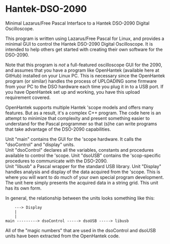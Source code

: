 # Hantek-DSO-2090
Minimal Lazarus/Free Pascal Interface to a Hantek DSO-2090 Digital Oscilloscope.  

This program is written using Lazarus/Free Pascal for Linux, and provides a minimal GUI to control the Hantek DSO-2090 Digital Oscilloscope.  It is intended to help others get started with creating their own software for the DSO-2090. 

Note that this program is _not_ a full-featured oscilloscope GUI for the 2090, and assumes that you have a program like OpenHantek (available here at GitHub) installed on your Linux PC.  This is necessary since the OpenHantek program (or similar) handles the process of UPLOADING some firmware from your PC to the DSO hardware each time you plug it in to a USB port. If you have OpenHantek set up and working, you have this upload requirement covered.

OpenHantek supports multiple Hantek 'scope models and offers many features.  But as a result, it's a complex C++ program.  The code here is an attempt to minimize that complexity and present something easier to understand for the Pascal programmer so that (s)he can write programs that take advantage of the DSO-2090 capabilities. 

Unit "main" contains the GUI for the 'scope hardware.  It calls the "dsoControl" and "display" units.  
Unit "dsoControl" declares all the variables, constants and procedures available to control the 'scope.
Unit "dsoUSB" contains the 'scop-specific procedures to communicate with the DSO-2090.  
Unit "libusb" a Pascal wrapper for the standard USB library.
Unit "Display" handles analysis and display of the data acquired from the 'scope.  This is where you will 
	want to do much of your own special program development.  The unit here simply 	presents the acquired
 	data in a string grid.  This unit has its own form.

In general, the relationship between the units looks something like this:

		---> Display 
		|
		|
	main ---------> dsoControl -----> dsoUSB -----> libusb

All of the "magic numbers" that are used in the dsoControl and dsoUSB units have been extracted from the OpenHantek
code.
